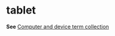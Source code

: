 # tablet

**See** [Computer and device term collection](https://worldready.cloudapp.net/Styleguide/Read?id=2700&topicid=26597)
